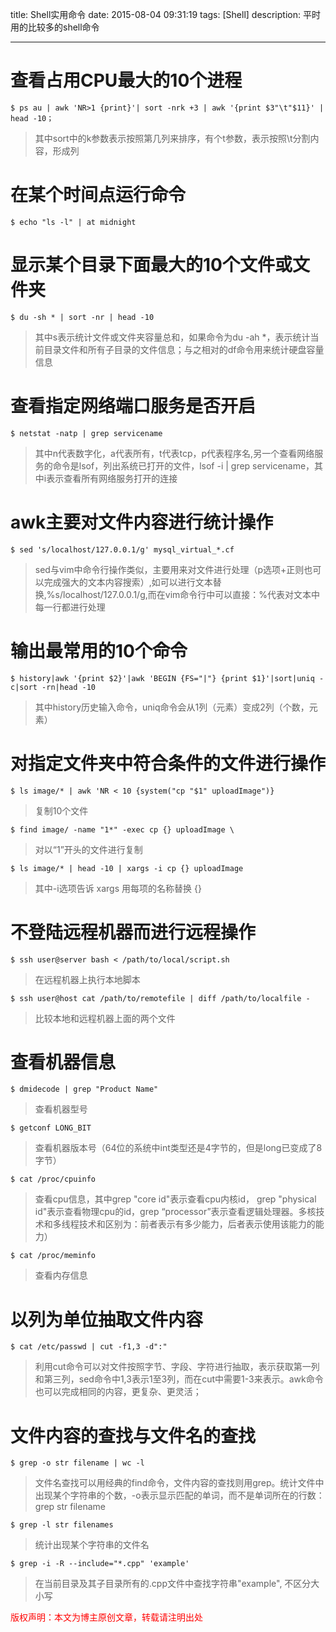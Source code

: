 title: Shell实用命令
date: 2015-08-04 09:31:19
tags: [Shell]
description: 平时用的比较多的shell命令

---

# 查看占用CPU最大的10个进程

```
$ ps au | awk 'NR>1 {print}'| sort -nrk +3 | awk '{print $3"\t"$11}' | head -10；
```
>其中sort中的k参数表示按照第几列来排序，有个t参数，表示按照\t分割内容，形成列

# 在某个时间点运行命令
```
$ echo "ls -l" | at midnight
```

# 显示某个目录下面最大的10个文件或文件夹
```
$ du -sh * | sort -nr | head -10
```
>其中s表示统计文件或文件夹容量总和，如果命令为du -ah *，表示统计当前目录文件和所有子目录的文件信息；与之相对的df命令用来统计硬盘容量信息

# 查看指定网络端口服务是否开启
```
$ netstat -natp | grep servicename
```
>其中n代表数字化，a代表所有，t代表tcp，p代表程序名,另一个查看网络服务的命令是lsof，列出系统已打开的文件，lsof -i | grep servicename，其中i表示查看所有网络服务打开的连接

# awk主要对文件内容进行统计操作
```
$ sed 's/localhost/127.0.0.1/g' mysql_virtual_*.cf 
```
>sed与vim中命令行操作类似，主要用来对文件进行处理（p选项+正则也可以完成强大的文本内容搜索）,如可以进行文本替换,%s/localhost/127.0.0.1/g,而在vim命令行中可以直接：%代表对文本中每一行都进行处理

# 输出最常用的10个命令
```
$ history|awk '{print $2}'|awk 'BEGIN {FS="|"} {print $1}'|sort|uniq -c|sort -rn|head -10
```
>其中history历史输入命令，uniq命令会从1列（元素）变成2列（个数，元素）

# 对指定文件夹中符合条件的文件进行操作
```
$ ls image/* | awk 'NR < 10 {system("cp "$1" uploadImage")}
```
>复制10个文件

```
$ find image/ -name "1*" -exec cp {} uploadImage \
```
>对以“1”开头的文件进行复制

```
$ ls image/* | head -10 | xargs -i cp {} uploadImage
```
>其中-i选项告诉 xargs 用每项的名称替换 {}

# 不登陆远程机器而进行远程操作
```
$ ssh user@server bash < /path/to/local/script.sh
```
>在远程机器上执行本地脚本

```
$ ssh user@host cat /path/to/remotefile | diff /path/to/localfile -
```
>比较本地和远程机器上面的两个文件

# 查看机器信息
```
$ dmidecode | grep "Product Name"
```
>查看机器型号

```
$ getconf LONG_BIT
```
>查看机器版本号（64位的系统中int类型还是4字节的，但是long已变成了8字节）

```
$ cat /proc/cpuinfo
```
>查看cpu信息，其中grep "core id"表示查看cpu内核id， grep "physical id"表示查看物理cpu的id，grep “processor”表示查看逻辑处理器。多核技术和多线程技术和区别为：前者表示有多少能力，后者表示使用该能力的能力）

```
$ cat /proc/meminfo
```
>查看内存信息

# 以列为单位抽取文件内容
```
$ cat /etc/passwd | cut -f1,3 -d":"
```
>利用cut命令可以对文件按照字节、字段、字符进行抽取，表示获取第一列和第三列，sed命令中1,3表示1至3列，而在cut中需要1-3来表示。awk命令也可以完成相同的内容，更复杂、更灵活； 

# 文件内容的查找与文件名的查找
```
$ grep -o str filename | wc -l
```
>文件名查找可以用经典的find命令，文件内容的查找则用grep。统计文件中出现某个字符串的个数，-o表示显示匹配的单词，而不是单词所在的行数：grep str filename

```
$ grep -l str filenames
```
>统计出现某个字符串的文件名

```
$ grep -i -R --include="*.cpp" 'example' 
```
>在当前目录及其子目录所有的.cpp文件中查找字符串"example", 不区分大小写

<font color="#FF0000">版权声明：本文为博主原创文章，转载请注明出处</font>